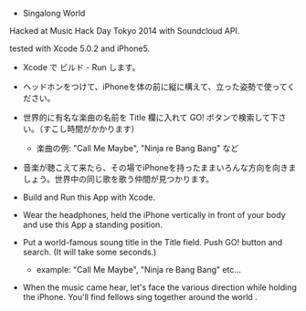 * Singalong World

Hacked at Music Hack Day Tokyo 2014 with Soundcloud API.

tested with Xcode 5.0.2 and iPhone5.

* Xcode で ビルド - Run します。
* ヘッドホンをつけて、iPhoneを体の前に縦に構えて、立った姿勢で使ってください。
* 世界的に有名な楽曲の名前を Title 欄に入れて GO! ボタンで検索して下さい。（すこし時間がかかります）
    * 楽曲の例: "Call Me Maybe", "Ninja re Bang Bang" など
* 音楽が聴こえて来たら、その場でiPhoneを持ったままいろんな方向を向きましょう。世界中の同じ歌を歌う仲間が見つかります。

* Build and Run this App with Xcode.
* Wear the headphones, held the iPhone vertically in front of your body and use this App a standing position.
* Put a world-famous soung title in the Title field. Push GO! button and search. (It will take some seconds.)
    * example: "Call Me Maybe", "Ninja re Bang Bang" etc...
* When the music came hear, let's face the various direction while holding the iPhone. You'll find fellows sing together around the world .



